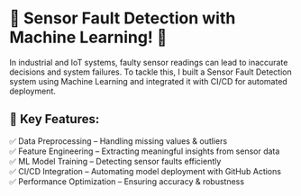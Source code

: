 # 🚀 Sensor Fault Detection with Machine Learning! 🚀

In industrial and IoT systems, faulty sensor readings can lead to inaccurate decisions and system failures. To tackle this, I built a Sensor Fault Detection system using Machine Learning and integrated it with CI/CD for automated deployment.

## 🔹 Key Features:<br>
✅ Data Preprocessing – Handling missing values & outliers<br>
✅ Feature Engineering – Extracting meaningful insights from sensor data<br>
✅ ML Model Training – Detecting sensor faults efficiently<br>
✅ CI/CD Integration – Automating model deployment with GitHub Actions<br>
✅ Performance Optimization – Ensuring accuracy & robustness<br>
